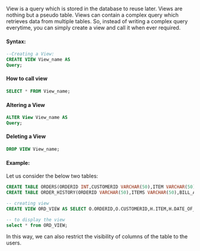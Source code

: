 
View is a query which is stored in the database to reuse later. Views are nothing but a pseudo table. Views can contain a complex query which retrieves data from multiple tables. So, instead of writing a complex query everytime, you can simply create a view and call it when ever required.


#### Syntax:
```sql
--Creating a View:
CREATE VIEW View_name AS 
Query;
```

#### How to call view
```sql
SELECT * FROM View_name;
```
#### Altering a View
```sql
ALTER View View_name AS 
Query;
```
#### Deleting a View
```sql
DROP VIEW View_name;
```
#### Example:
Let us consider the below two tables:
```sql
CREATE TABLE ORDERS(ORDERID INT,CUSTOMERID VARCHAR(50),ITEM VARCHAR(50),BILL_AMOUNT DECIMAL(10,2));
CREATE TABLE ORDER_HISTORY(ORDERID VARCHAR(50),ITEMS VARCHAR(50),BILL_AMOUNT DECIMAL(10,2),DATE_OF_ORDER DATE);

-- creating view
CREATE VIEW ORD_VIEW AS SELECT O.ORDERID,O.CUSTOMERID,H.ITEM,H.DATE_OF_ORDER from ORDERS O INNER JOIN ORDER_HISTORY H; 

-- to display the view
select * from ORD_VIEW;
```
In this way, we can also restrict the visibility of columns of the table to the users.